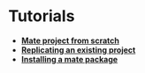 # Tutorials

- [**Mate project from scratch**](./mate_project_from_scratch.md)
- [**Replicating an existing project**](./replicating_an_existing_project.md)
- [**Installing a mate package**](./installing_a_mate_package.md)

